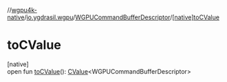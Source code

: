 //[wgpu4k-native](../../../index.md)/[io.ygdrasil.wgpu](../index.md)/[WGPUCommandBufferDescriptor](index.md)/[[native]toCValue]([native]to-c-value.md)

# toCValue

[native]\
open fun [toCValue]([native]to-c-value.md)(): [CValue](https://kotlinlang.org/api/core/kotlin-stdlib/kotlinx.cinterop/-c-value/index.html)&lt;WGPUCommandBufferDescriptor&gt;
